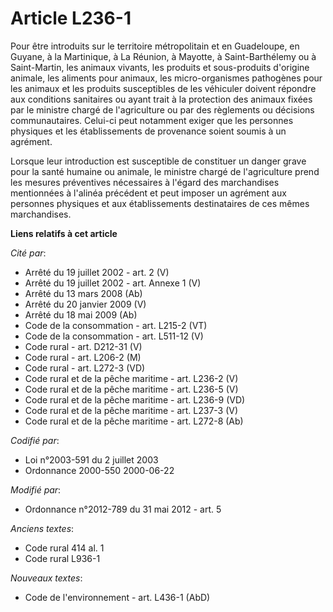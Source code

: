 # Article L236-1

Pour être introduits sur le territoire métropolitain et en Guadeloupe, en Guyane, à la Martinique, à La Réunion, à Mayotte, à
Saint-Barthélemy ou à Saint-Martin, les animaux vivants, les produits et sous-produits d'origine animale, les aliments pour
animaux, les micro-organismes pathogènes pour les animaux et les produits susceptibles de les véhiculer doivent répondre aux
conditions sanitaires ou ayant trait à la protection des animaux fixées par le ministre chargé de l'agriculture ou par des
règlements ou décisions communautaires. Celui-ci peut notamment exiger que les personnes physiques et les établissements de
provenance soient soumis à un agrément. 

Lorsque leur introduction est susceptible de constituer un danger grave pour la santé humaine ou animale, le ministre chargé
de l'agriculture prend les mesures préventives nécessaires à l'égard des marchandises mentionnées à l'alinéa précédent et
peut imposer un agrément aux personnes physiques et aux établissements destinataires de ces mêmes marchandises.

**Liens relatifs à cet article**

_Cité par_:

  - Arrêté du 19 juillet 2002 - art. 2 (V)
  - Arrêté du 19 juillet 2002 - art. Annexe 1 (V)
  - Arrêté du 13 mars 2008 (Ab)
  - Arrêté du 20 janvier 2009 (V)
  - Arrêté du 18 mai 2009 (Ab)
  - Code de la consommation - art. L215-2 (VT)
  - Code de la consommation - art. L511-12 (V)
  - Code rural - art. D212-31 (V)
  - Code rural - art. L206-2 (M)
  - Code rural - art. L272-3 (VD)
  - Code rural et de la pêche maritime - art. L236-2 (V)
  - Code rural et de la pêche maritime - art. L236-5 (V)
  - Code rural et de la pêche maritime - art. L236-9 (VD)
  - Code rural et de la pêche maritime - art. L237-3 (V)
  - Code rural et de la pêche maritime - art. L272-8 (Ab)

_Codifié par_:

  - Loi n°2003-591 du 2 juillet 2003
  - Ordonnance 2000-550 2000-06-22

_Modifié par_:

  - Ordonnance n°2012-789 du 31 mai 2012 - art. 5

_Anciens textes_:

  - Code rural 414 al. 1
  - Code rural L936-1

_Nouveaux textes_:

  - Code de l'environnement - art. L436-1 (AbD)
